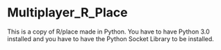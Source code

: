 # Multiplayer_R_Place
This is a copy of R/place made in Python. You have to have Python 3.0 installed and you have to have the Python Socket Library to be installed.
